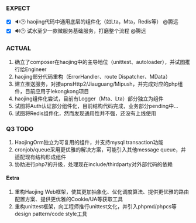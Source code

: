 ### EXPECT

- [x] 🔉🕑 haojing代码中通用底层的组件化（如Lta，Mta，Redis等） @腾远
- [x] 🔊🕑 试水至少一款微服务基础服务，打磨整个流程 @腾远

### ACTUAL
1. 确立了composer在haojing中的主导地位（unittest、autoloader），并试图推行给Engineer
2. haojing部分代码重构（ErrorHandler、route Dispatcher、MData）
3. 建立推送服务，对接apnsHttp2/Jiauguang/Mipush，并完成对应的php组件，目前应用于lekongkong项目
4. haojing组件化尝试，目前有Logger（Mta、Lta）部分独立为组件
5. 试图将Auth认证部分组件化，目前结构代码完成，业务部分pending中...
6. 试图将Redis组件化，然而发现通用性并不强，还没有上线使用

### Q3 TODO
1. HaojingOrm独立为可复用的组件，并支持mysql transaction功能
2. cronjob/queue采用更优雅的解决方案，可能引入其他message queue，并适配现有结构形成组件
3. 协助进行php7的升级，处理现在include/thirdparty对外部代码的依赖

#### Extra
1. 重构Haojing Web框架，使其更加抽象化、优化调度算法、提供更优雅的路由配置方案、提供更优雅的Cookie/UA等获取工具
2. 重构unittest框架，向工程师推行unittest文化，并引入phpmd/phpcs等design pattern/code style工具
